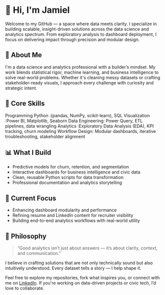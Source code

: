 
# 👋 Hi, I'm Jamiel

Welcome to my GitHub — a space where data meets clarity. I specialize in building scalable, insight-driven solutions across the data science and analytics spectrum. From exploratory analysis to dashboard deployment, I focus on delivering impact through precision and modular design.

## 🧠 About Me

I'm a data science and analytics professional with a builder’s mindset. My work blends statistical rigor, machine learning, and business intelligence to solve real-world problems. Whether it's cleaning messy datasets or crafting stakeholder-ready visuals, I approach every challenge with curiosity and strategic intent.

## 💼 Core Skills

Programming Python :(pandas, NumPy, scikit-learn), SQL 
Visualization :Power BI, Matplotlib, Seaborn 
Data Engineering: Power Query, ETL pipelines, data wrangling 
Analytics :Exploratory Data Analysis (EDA), KPI tracking, churn modeling 
Workflow Design: Modular dashboards, iterative troubleshooting, stakeholder alignment 

## 📊 What I Build

- Predictive models for churn, retention, and segmentation
- Interactive dashboards for business intelligence and civic data
- Clean, reusable Python scripts for data transformation
- Professional documentation and analytics storytelling

## 🚀 Current Focus

- Enhancing dashboard modularity and performance
- Refining resume and LinkedIn content for recruiter visibility
- Building end-to-end analytics workflows with real-world utility

## 🧭 Philosophy

> “Good analytics isn’t just about answers — it’s about clarity, context, and communication.”

I believe in crafting solutions that are not only technically sound but also intuitively understood. Every dataset tells a story — I help shape it.

Feel free to explore my repositories, fork what inspires you, or connect with me on [LinkedIn](https://www.linkedin.com). If you're working on data-driven projects or civic tech, I’d love to collaborate.



